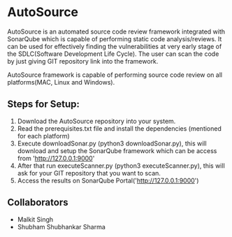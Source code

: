 # AutoSource

AutoSource is an automated source code review framework integrated with SonarQube which is capable of performing static code analysis/reviews. It can be used for effectively finding the vulnerabilities at very early stage of the SDLC(Software Development Life Cycle). The user can scan the code by just giving GIT repository link into the framework. 

AutoSource framework is capable of performing source code review on all platforms(MAC, Linux and Windows).  

## Steps for Setup:

1. Download the AutoSource repository into your system.
2. Read the prerequisites.txt file and install the dependencies (mentioned for each platform)
3. Execute downloadSonar.py (python3 downloadSonar.py), this will download and setup the SonarQube framework which can be access from 'http://127.0.0.1:9000'
4. After that run executeScanner.py (python3 executeScanner.py), this will ask for your GIT repository that you want to scan.
5. Access the results on SonarQube Portal('http://127.0.0.1:9000')

## Collaborators
* Malkit Singh
* Shubham Shubhankar Sharma
